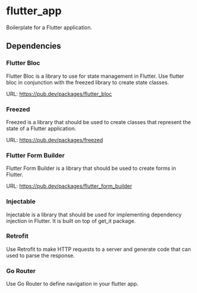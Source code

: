 # flutter_app

Boilerplate for a Flutter application.

## Dependencies

### Flutter Bloc

Flutter Bloc is a library to use for state management in Flutter. Use flutter bloc in conjunction with the
freezed library to create state classes. 

URL: https://pub.dev/packages/flutter_bloc

### Freezed

Freezed is a library that should be used to create classes that represent the state of a Flutter application.

URL: https://pub.dev/packages/freezed

### Flutter Form Builder

Flutter Form Builder is a library that should be used to create forms in Flutter.

URL: https://pub.dev/packages/flutter_form_builder

### Injectable

Injectable is a library that should be used for implementing dependency injection in Flutter. It is built on top of 
get_it package.

### Retrofit

Use Retrofit to make HTTP requests to a server and generate code that can used to parse the response.

### Go Router

Use Go Router to define navigation in your flutter app.
